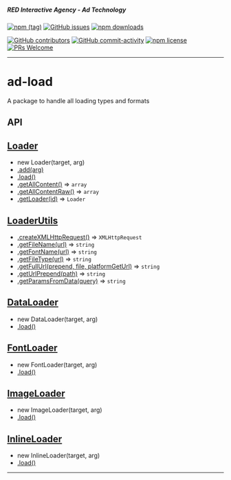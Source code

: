 ##### RED Interactive Agency - Ad Technology

[![npm (tag)](https://img.shields.io/npm/v/@ff0000-ad-tech%2Fad-load.svg?style=flat-square)](https://www.npmjs.com/package/@ff0000-ad-tech%2Fad-load)
[![GitHub issues](https://img.shields.io/github/issues/ff0000-ad-tech/ad-load.svg?style=flat-square)](https://github.com/ff0000-ad-tech/ad-load)
[![npm downloads](https://img.shields.io/npm/dm/@ff0000-ad-tech%2Fad-load.svg?style=flat-square)](https://www.npmjs.com/package/@ff0000-ad-tech%2Fad-load)

[![GitHub contributors](https://img.shields.io/github/contributors/ff0000-ad-tech/ad-load.svg?style=flat-square)](https://github.com/ff0000-ad-tech/ad-load/graphs/contributors/)
[![GitHub commit-activity](https://img.shields.io/github/commit-activity/y/ff0000-ad-tech/ad-load.svg?style=flat-square)](https://github.com/ff0000-ad-tech/ad-load/commits/master)
[![npm license](https://img.shields.io/npm/l/@ff0000-ad-tech%2Fad-load.svg?style=flat-square)](https://github.com/ff0000-ad-tech/ad-load/blob/master/LICENSE)
[![PRs Welcome](https://img.shields.io/badge/PRs-welcome-brightgreen.svg?style=flat-square)](http://makeapullrequest.com)

* * *

# ad-load

A package to handle all loading types and formats

## API


## <a name="Loader" href="./docs/Loader.md">Loader</a>
* new Loader(target, arg)
* <a href="./docs/Loader.md#Loader.add">.add(arg)</a>
* <a href="./docs/Loader.md#Loader.load">.load()</a>
* <a href="./docs/Loader.md#Loader.getAllContent">.getAllContent()</a> ⇒ <code>array</code>
* <a href="./docs/Loader.md#Loader.getAllContentRaw">.getAllContentRaw()</a> ⇒ <code>array</code>
* <a href="./docs/Loader.md#Loader.getLoader">.getLoader(id)</a> ⇒ <code>Loader</code>
## <a name="LoaderUtils" href="./docs/LoaderUtils.md">LoaderUtils</a>
* <a href="./docs/LoaderUtils.md#LoaderUtils.createXMLHttpRequest">.createXMLHttpRequest()</a> ⇒ <code>XMLHttpRequest</code>
* <a href="./docs/LoaderUtils.md#LoaderUtils.getFileName">.getFileName(url)</a> ⇒ <code>string</code>
* <a href="./docs/LoaderUtils.md#LoaderUtils.getFontName">.getFontName(url)</a> ⇒ <code>string</code>
* <a href="./docs/LoaderUtils.md#LoaderUtils.getFileType">.getFileType(url)</a> ⇒ <code>string</code>
* <a href="./docs/LoaderUtils.md#LoaderUtils.getFullUrl">.getFullUrl(prepend, file, platformGetUrl)</a> ⇒ <code>string</code>
* <a href="./docs/LoaderUtils.md#LoaderUtils.getUrlPrepend">.getUrlPrepend(path)</a> ⇒ <code>string</code>
* <a href="./docs/LoaderUtils.md#LoaderUtils.getParamsFromData">.getParamsFromData(query)</a> ⇒ <code>string</code>
## <a name="DataLoader" href="./docs/DataLoader.md">DataLoader</a>
* new DataLoader(target, arg)
* <a href="./docs/DataLoader.md#DataLoader.load">.load()</a>
## <a name="FontLoader" href="./docs/FontLoader.md">FontLoader</a>
* new FontLoader(target, arg)
* <a href="./docs/FontLoader.md#FontLoader.load">.load()</a>
## <a name="ImageLoader" href="./docs/ImageLoader.md">ImageLoader</a>
* new ImageLoader(target, arg)
* <a href="./docs/ImageLoader.md#ImageLoader.load">.load()</a>
## <a name="InlineLoader" href="./docs/InlineLoader.md">InlineLoader</a>
* new InlineLoader(target, arg)
* <a href="./docs/InlineLoader.md#InlineLoader.load">.load()</a>


* * *
